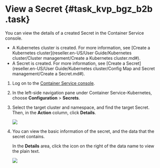 # View a Secret {#task_kvp_bgz_b2b .task}

You can view the details of a created Secret in the Container Service console.

-   A Kubernetes cluster is created. For more information, see [Create a Kubernetes cluster](reseller.en-US/User Guide/Kubernetes cluster/Cluster management/Create a Kubernetes cluster.md#).
-   A Secret is created. For more information, see [Create a Secret](reseller.en-US/User Guide/Kubernetes cluster/Config Map and Secret management/Create a Secret.md#).

1.  Log on to the [Container Service console](https://partners-intl.console.aliyun.com/#/cs).
2.  In the left-side navigation pane under Container Service-Kubernetes, choose **Configuration** \> **Secrets**.
3.  Select the target cluster and namespace, and find the target Secret. Then, in the **Action** column, click **Details**. 

    ![](http://static-aliyun-doc.oss-cn-hangzhou.aliyuncs.com/assets/img/15761/156275185410780_en-US.png)

4.  You can view the basic information of the secret, and the data that the secret contains. 

    In the **Details** area, click the icon on the right of the data name to view the plain text.

    ![](http://static-aliyun-doc.oss-cn-hangzhou.aliyuncs.com/assets/img/15761/156275185410782_en-US.png)


